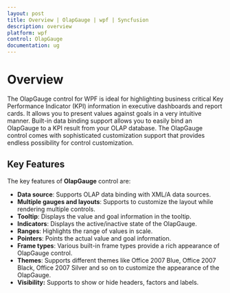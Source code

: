 ```yaml
---
layout: post
title: Overview | OlapGauge | wpf | Syncfusion
description: overview
platform: wpf
control: OlapGauge
documentation: ug
---
```


# Overview

The OlapGauge control for WPF is ideal for highlighting business critical Key Performance Indicator (KPI) information in executive dashboards and report cards. It allows you to present values against goals in a very intuitive manner. Built-in data binding support allows you to easily bind an OlapGauge to a KPI result from your OLAP database. The OlapGauge control comes with sophisticated customization support that provides endless possibility for control customization.

## Key Features

The key features of **OlapGauge** control are:

* **Data source**: Supports OLAP data binding with XML/A data sources.
* **Multiple gauges and layouts**: Supports to customize the layout while rendering multiple controls.
* **Tooltip**: Displays the value and goal information in the tooltip.
* **Indicators**: Displays the active/inactive state of the OlapGauge.
* **Ranges**: Highlights the range of values in scale.
* **Pointers**: Points the actual value and goal information.
* **Frame types**: Various built-in frame types provide a rich appearance of OlapGauge control.
* **Themes**: Supports different themes like Office 2007 Blue, Office 2007 Black, Office 2007 Silver and so on to customize the appearance of the OlapGauge.
* **Visibility:** Supports to show or hide headers, factors and labels.